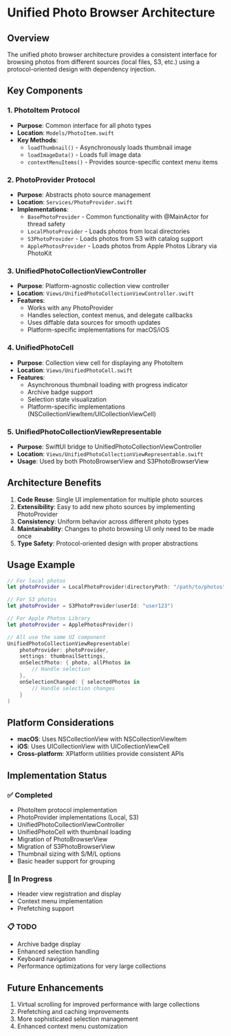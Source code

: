 # Unified Photo Browser Architecture

## Overview

The unified photo browser architecture provides a consistent interface for browsing photos from different sources (local files, S3, etc.) using a protocol-oriented design with dependency injection.

## Key Components

### 1. PhotoItem Protocol
- **Purpose**: Common interface for all photo types
- **Location**: `Models/PhotoItem.swift`
- **Key Methods**:
  - `loadThumbnail()` - Asynchronously loads thumbnail image
  - `loadImageData()` - Loads full image data
  - `contextMenuItems()` - Provides source-specific context menu items

### 2. PhotoProvider Protocol
- **Purpose**: Abstracts photo source management
- **Location**: `Services/PhotoProvider.swift`
- **Implementations**:
  - `BasePhotoProvider` - Common functionality with @MainActor for thread safety
  - `LocalPhotoProvider` - Loads photos from local directories
  - `S3PhotoProvider` - Loads photos from S3 with catalog support
  - `ApplePhotosProvider` - Loads photos from Apple Photos Library via PhotoKit

### 3. UnifiedPhotoCollectionViewController
- **Purpose**: Platform-agnostic collection view controller
- **Location**: `Views/UnifiedPhotoCollectionViewController.swift`
- **Features**:
  - Works with any PhotoProvider
  - Handles selection, context menus, and delegate callbacks
  - Uses diffable data sources for smooth updates
  - Platform-specific implementations for macOS/iOS

### 4. UnifiedPhotoCell
- **Purpose**: Collection view cell for displaying any PhotoItem
- **Location**: `Views/UnifiedPhotoCell.swift`
- **Features**:
  - Asynchronous thumbnail loading with progress indicator
  - Archive badge support
  - Selection state visualization
  - Platform-specific implementations (NSCollectionViewItem/UICollectionViewCell)

### 5. UnifiedPhotoCollectionViewRepresentable
- **Purpose**: SwiftUI bridge to UnifiedPhotoCollectionViewController
- **Location**: `Views/UnifiedPhotoCollectionViewRepresentable.swift`
- **Usage**: Used by both PhotoBrowserView and S3PhotoBrowserView

## Architecture Benefits

1. **Code Reuse**: Single UI implementation for multiple photo sources
2. **Extensibility**: Easy to add new photo sources by implementing PhotoProvider
3. **Consistency**: Uniform behavior across different photo types
4. **Maintainability**: Changes to photo browsing UI only need to be made once
5. **Type Safety**: Protocol-oriented design with proper abstractions

## Usage Example

```swift
// For local photos
let photoProvider = LocalPhotoProvider(directoryPath: "/path/to/photos")

// For S3 photos
let photoProvider = S3PhotoProvider(userId: "user123")

// For Apple Photos Library
let photoProvider = ApplePhotosProvider()

// All use the same UI component
UnifiedPhotoCollectionViewRepresentable(
    photoProvider: photoProvider,
    settings: thumbnailSettings,
    onSelectPhoto: { photo, allPhotos in
        // Handle selection
    },
    onSelectionChanged: { selectedPhotos in
        // Handle selection changes
    }
)
```

## Platform Considerations

- **macOS**: Uses NSCollectionView with NSCollectionViewItem
- **iOS**: Uses UICollectionView with UICollectionViewCell
- **Cross-platform**: XPlatform utilities provide consistent APIs

## Implementation Status

### ✅ Completed
- PhotoItem protocol implementation
- PhotoProvider implementations (Local, S3)
- UnifiedPhotoCollectionViewController
- UnifiedPhotoCell with thumbnail loading
- Migration of PhotoBrowserView
- Migration of S3PhotoBrowserView
- Thumbnail sizing with S/M/L options
- Basic header support for grouping

### 🚧 In Progress
- Header view registration and display
- Context menu implementation
- Prefetching support

### 📋 TODO
- Archive badge display
- Enhanced selection handling
- Keyboard navigation
- Performance optimizations for very large collections

## Future Enhancements

1. Virtual scrolling for improved performance with large collections
2. Prefetching and caching improvements
3. More sophisticated selection management
4. Enhanced context menu customization